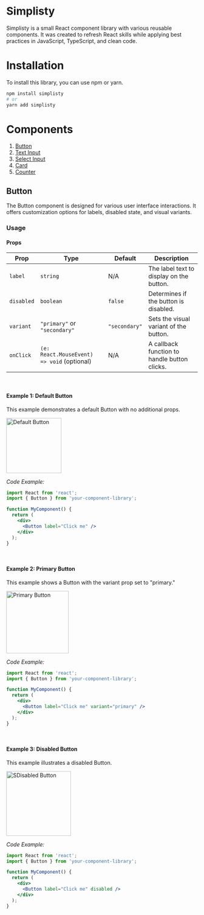 # Simplisty

Simplisty is a small React component library with various reusable components. It was created to refresh React skills while applying best practices in JavaScript, TypeScript, and clean code.


# Installation

To install this library, you can use npm or yarn.

```bash
npm install simplisty
# or
yarn add simplisty
```

# Components

1. [Button](#button)
2. [Text Input](#input)
3. [Select Input](#select)
4. [Card](#card)
5. [Counter](#counter)

## Button

The Button component is designed for various user interface interactions. It offers customization options for labels, disabled state, and visual variants.

### Usage

#### Props

| Prop         | Type                                      | Default             | Description                                      |
| ------------ | ----------------------------------------- | ------------------- | ------------------------------------------------ |
| `label`      | `string`                                  | N/A                 | The label text to display on the button.        |
| `disabled`   | `boolean`                                 | `false`             | Determines if the button is disabled.           |
| `variant`    | `"primary"` or `"secondary"`              | `"secondary"`       | Sets the visual variant of the button.           |
| `onClick`    | `(e: React.MouseEvent) => void` (optional) | N/A                 | A callback function to handle button clicks.     |

</br>

#### Example 1: Default Button

This example demonstrates a default Button with no additional props.

<img width="145" alt="Default Button" src="https://github.com/chilucdiep/simplisty/assets/43826291/6e18229e-6bd0-4aad-aa4d-bf18805db0cc">

*Code Example:*

```jsx
import React from 'react';
import { Button } from 'your-component-library';

function MyComponent() {
  return (
    <div>
      <Button label="Click me" />
    </div>
  );
}
```
</br>

#### Example 2: Primary Button

This example shows a Button with the variant prop set to "primary."

<img width="164" alt="Primary Button" src="https://github.com/chilucdiep/simplisty/assets/43826291/be3b770f-8231-4603-aa01-adec16275c92">

*Code Example:*

```jsx
import React from 'react';
import { Button } from 'your-component-library';

function MyComponent() {
  return (
    <div>
      <Button label="Click me" variant="primary" />
    </div>
  );
}
```
</br>

#### Example 3: Disabled Button

This example illustrates a disabled Button.

<img width="170" alt="SDisabled Button" src="https://github.com/chilucdiep/simplisty/assets/43826291/088335d4-fc67-4371-90a9-2bc4c70685e5">

*Code Example:*

```jsx
import React from 'react';
import { Button } from 'your-component-library';

function MyComponent() {
  return (
    <div>
      <Button label="Click me" disabled />
    </div>
  );
}
```
